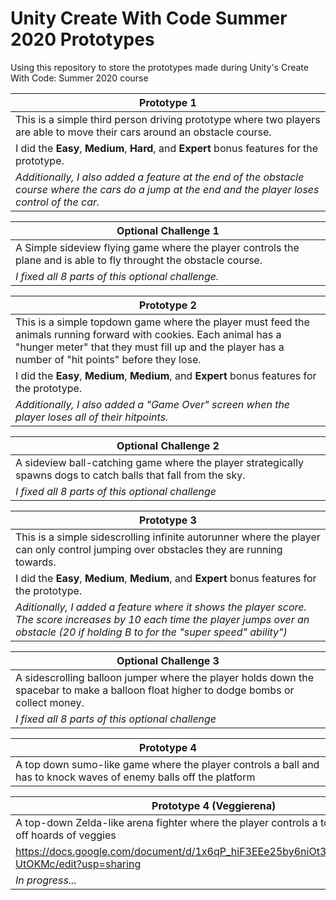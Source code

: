 # Unity Create With Code Summer 2020 Prototypes

Using this repository to store the prototypes made during Unity's Create With Code: Summer 2020 course

Prototype 1 |
----------- |
This is a simple third person driving prototype where two players are able to move their cars around an obstacle course. |
I did the <b>Easy</b>, <b>Medium</b>, <b>Hard</b>, and <b>Expert</b> bonus features for the prototype. |
<i>Additionally, I also added a feature at the end of the obstacle course where the cars do a jump at the end and the player loses control of the car. </i> |

Optional Challenge 1 |
-------------------- |
A Simple sideview flying game where the player controls the plane and is able to fly throught the obstacle course. |
<i>I fixed all 8 parts of this optional challenge. </i> |

Prototype 2 |
----------- |
This is a simple topdown game where the player must feed the animals running forward with cookies. Each animal has a "hunger meter" that they must fill up and the player has a number of "hit points" before they lose. |
I did the <b>Easy</b>, <b>Medium</b>, <b>Medium</b>, and <b>Expert</b> bonus features for the prototype. |
<i>Additionally, I also added a "Game Over" screen when the player loses all of their hitpoints. </i> |

Optional Challenge 2 |
-------------------- |
A sideview ball-catching game where the player strategically spawns dogs to catch balls that fall from the sky. | 
<i> I fixed all 8 parts of this optional challenge </i> |

Prototype 3 |
----------- |
This is a simple sidescrolling infinite autorunner where the player can only control jumping over obstacles they are running towards. |
I did the <b>Easy</b>, <b>Medium</b>, <b>Medium</b>, and <b>Expert</b> bonus features for the prototype. |
<i> Aditionally, I added a feature where it shows the player score. The score increases by 10 each time the player jumps over an obstacle (20 if holding B to for the "super speed" ability") </i>|

Optional Challenge 3 |
-------------------- |
A sidescrolling balloon jumper where the player holds down the spacebar to make a balloon float higher to dodge bombs or collect money. |
<i> I fixed all 8 parts of this optional challenge </i> |

Prototype 4 |
----------- |
A top down sumo-like game where the player controls a ball and has to knock waves of enemy balls off the platform | 

Prototype 4 (Veggierena)| 
----------- |
A top-down Zelda-like arena fighter where the player controls a tomatoe and fights off hoards of veggies | 
https://docs.google.com/document/d/1x6qP_hiF3EEe25by6niOt32D_yAkATl_Nrew-UtOKMc/edit?usp=sharing | 
<i>In progress... </i> | 
